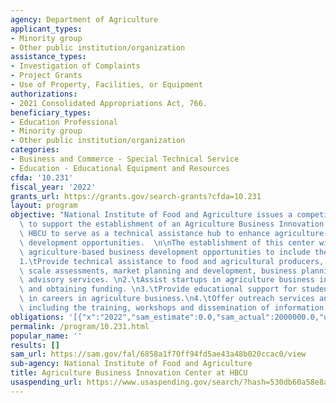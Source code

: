 ```yaml
---
agency: Department of Agriculture
applicant_types:
- Minority group
- Other public institution/organization
assistance_types:
- Investigation of Complaints
- Project Grants
- Use of Property, Facilities, or Equipment
authorizations:
- 2021 Consolidated Appropriations Act, 766.
beneficiary_types:
- Education Professional
- Minority group
- Other public institution/organization
categories:
- Business and Commerce - Special Technical Service
- Education - Educational Equipment and Resources
cfda: '10.231'
fiscal_year: '2022'
grants_url: https://grants.gov/search-grants?cfda=10.231
layout: program
objective: "National Institute of Food and Agriculture issues a competitive grant\
  \ to support the establishment of an Agriculture Business Innovation Center at a\
  \ HBCU to serve as a technical assistance hub to enhance agriculture-based business\
  \ development opportunities.  \n\nThe establishment of this center will enhance\
  \ agriculture-based business development opportunities to include the following:\n\
  1.\tProvide technical assistance to food and agricultural producers, including production\
  \ scale assessments, market planning and development, business planning, and other\
  \ advisory services. \n2.\tAssist startups in agriculture business including planning\
  \ and obtaining funding. \n3.\tProvide educational support for students interested\
  \ in careers in agriculture business.\n4.\tOffer outreach services and activities,\
  \ including the training, workshops and dissemination of information and materials."
obligations: '[{"x":"2022","sam_estimate":0.0,"sam_actual":2000000.0,"usa_spending_actual":0.0},{"x":"2023","sam_estimate":0.0,"sam_actual":0.0,"usa_spending_actual":0.0},{"x":"2024","sam_estimate":2000000.0,"sam_actual":0.0,"usa_spending_actual":0.0}]'
permalink: /program/10.231.html
popular_name: ''
results: []
sam_url: https://sam.gov/fal/6858a1f70ff94fd5ae43a48b020ccac0/view
sub-agency: National Institute of Food and Agriculture
title: Agriculture Business Innovation Center at HBCU
usaspending_url: https://www.usaspending.gov/search/?hash=530db60a58e8a40aa8baa3e26847e07a
---
```

